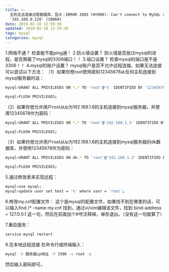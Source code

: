 ```yaml
---
title: >-
  主机无法连接远程数据库，显示：ERROR 2003 (HY000): Can't connect to MySQL server on
  '192.168.0.128' (10060)
date: 2019-02-18 12:59:36
updated: 2019-02-18 12:59:36
tags: mysql
categories: mysql
---
```


1.网络不通？
检查能不能ping通！
2.防火墙设置？
防火墙是否放过mysql的进程，是否屏蔽了mysql的3306端口！！
3.端口设置？
检查mysql的端口是不是3306！！
4.mysql的账户设置？
mysql账户是否不允许远程连接。如果无法连接可以尝试以下方法：
（1）如果你想root使用密码12345678从任何主机连接到mysql服务器的话：
``` bash
mysql>GRANT ALL PRIVILEGES ON *.* TO 'root'@'%' IDENTIFIED BY '12345678' WITH GRANT OPTION; 

mysql>FLUSH PRIVILEGES; 
```
（2）如果你想允许用户root从ip为192.168.1.6的主机连接到mysql服务器，并使用12345678作为密码：
``` bash
mysql>GRANT ALL PRIVILEGES ON *.* TO 'root'@'192.168.1.3' IDENTIFIED BY '12345678' WITH GRANT OPTION; 

mysql>FLUSH PRIVILEGES; 
```
（3）如果你想允许用户root从ip为192.168.1.6的主机连接到mysql服务器的dk数据库，并使用12345678作为密码：
``` bash
mysql>GRANT ALL PRIVILEGES ON dk.* TO 'root'@'192.168.1.3' IDENTIFIED BY '12345678' WITH GRANT OPTION; 

mysql>FLUSH PRIVILEGES; 
```
5.通过修改表来实现远程：
``` bash
mysql>use mysql;
mysql>update user set host = '%' where user = 'root';
```
6.修改my.cnf配置文件：
这个是mysql的配置文件，如果找不到在哪里的话，可以输入find /* -name my.cnf 找到，通过vi/vim编辑该文件，找到 bind-address    = 127.0.0.1 这一句，然后在前面加个#号注释掉，保存退出。（没有这一句就算了）

7.重启服务： 
``` bash
service mysql restart
```
8.在本地远程连接
在命令行或终端输入：
``` bash
mysql -h 服务器ip地址 -P 3306 -u root -p
```
然后输入密码即可。
